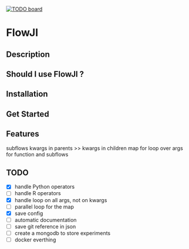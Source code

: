 [![TODO board](https://imdone.io/api/1.0/projects/5d9f46efb667c06aa78184ff/badge)](https://imdone.io/app#/board/AlexandreKempf/FlowJl)

# FlowJl

## Description

## Should I use FlowJl ?

## Installation

## Get Started

## Features
subflows
kwargs in parents >> kwargs in children
map for loop over args for function and subflows

## TODO

- [x] handle Python operators
- [ ] handle R operators
- [x] handle loop on all args, not on kwargs
- [ ] parallel loop for the map
- [x] save config
- [ ] automatic documentation
- [ ] save git reference in json
- [ ] create a mongodb to store experiments
- [ ] docker everthing
